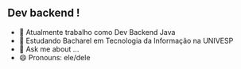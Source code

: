 ## Dev backend !

- 🔭 Atualmente trabalho como Dev Backend Java
- 🌱 Estudando Bacharel em Tecnologia da Informação na UNIVESP
- 💬 Ask me about ...
- 😄 Pronouns: ele/dele
